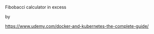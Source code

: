 Fibobacci calculator in excess

by 

https://www.udemy.com/docker-and-kubernetes-the-complete-guide/
